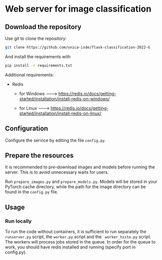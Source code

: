 # Web server for image classification


## Download the repository

Use git to clone the repository:

```bash
git clone https://github.com/unica-isde/flask-classification-2022-G
```

And install the requirements with 

```bash
pip install -r requirements.txt
```

Additional requirements:
* Redis
  * for Windows ---> https://redis.io/docs/getting-started/installation/install-redis-on-windows/

  * for Linux ---> https://redis.io/docs/getting-started/installation/install-redis-on-linux/

## Configuration

Configure the service by editing the file `config.py`.

## Prepare the resources

It is recommended to pre-download images and models before running 
the server. This is to avoid unnecessary waits for users.

Run `prepare_images.py` and `prepare_models.py`. Models will 
be stored in your PyTorch cache directory, while the path for 
the image directory can be found in the `config.py` file. 

## Usage

### Run locally
To run the code without containers, it is sufficient to run separately the `runserver.py` script, 
the `worker.py` script and the ` worker_histo.py` script. 
The workers will process jobs stored in the queue. 
In order for the queue to work, you should have redis
installed and running (specify port in config.py).
